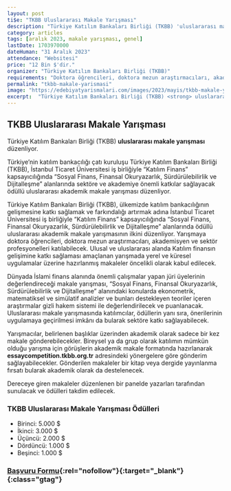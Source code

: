 ```yaml
---
layout: post
ti$e: "TKBB Uluslararası Makale Yarışması"
description: "Türkiye Katılım Bankaları Birliği (TKBB) 'uluslararası makale yarışması' düzenliyor."
category: articles
tags: [aralık 2023, makale yarışması, genel]
lastDate: 1703970000
dateHuman: "31 Aralık 2023"
attendance: "Websitesi"
price: "12 Bin $'dir."
organizer: "Türkiye Katılım Bankaları Birliği (TKBB)"
requirements: "Doktora öğrencileri, doktora mezun araştırmacıları, akademisyen ve sektör profesyonelleri katılabilir."
permalink: "tkbb-makale-yarismasi"
image: "https://edebiyatyarismalari.com/images/2023/mayis/tkbb-makale-yarismasi.jpg"
excerpt:  "Türkiye Katılım Bankaları Birliği (TKBB) <strong> uluslararası makale yarışması </strong> düzenliyor."
---
```


## TKBB Uluslararası Makale Yarışması
Türkiye Katılım Bankaları Birliği (TKBB) **uluslararası makale yarışması** düzenliyor.

Türkiye’nin katılım bankacılığı çatı kuruluşu Türkiye Katılım Bankaları Birliği (TKBB), İstanbul Ticaret Üniversitesi iş birliğiyle “Katılım Finans” kapsayıcılığında “Sosyal Finans, Finansal Okuryazarlık, Sürdürülebilirlik ve Dijitalleşme” alanlarında sektöre ve akademiye önemli katkılar sağlayacak ödüllü uluslararası akademik makale yarışması düzenliyor.

Türkiye Katılım Bankaları Birliği (TKBB), ülkemizde katılım bankacılığının gelişmesine katkı sağlamak ve farkındalığı artırmak adına İstanbul Ticaret Üniversitesi iş birliğiyle “Katılım Finans” kapsayıcılığında “Sosyal Finans, Finansal Okuryazarlık, Sürdürülebilirlik ve Dijitalleşme” alanlarında ödüllü uluslararası akademik makale yarışmasının ilkini düzenliyor. Yarışmaya doktora öğrencileri, doktora mezun araştırmacıları, akademisyen ve sektör profesyonelleri katılabilecek. Ulusal ve uluslararası alanda Katılım finansın gelişimine katkı sağlaması amaçlanan yarışmada yerel ve küresel uygulamalar üzerine hazırlanmış makaleler öncelikli olarak kabul edilecek.

Dünyada İslami finans alanında önemli çalışmalar yapan jüri üyelerinin değerlendireceği makale yarışması, “Sosyal Finans, Finansal Okuryazarlık, Sürdürülebilirlik ve Dijitalleşme” alanındaki konularda ekonometrik, matematiksel ve simülatif analizler ve bunları destekleyen teoriler içeren araştırmalar gizli hakem sistemi ile değerlendirilecek ve puanlanacak. Uluslararası makale yarışmasında katılımcılar, ödüllerin yanı sıra, önerilerinin uygulamaya geçirilmesi imkânı da bularak sektöre katkı sağlayabilecek.

Yarışmacılar, belirlenen başlıklar üzerinden akademik olarak sadece bir kez makale gönderebilecekler. Bireysel ya da grup olarak katılımın mümkün olduğu yarışma için görüşlerin akademik makale formatında hazırlanarak **essaycompetition.tkbb.org.tr** adresindeki yönergelere göre gönderim sağlayabilecekler. Gönderilen makaleler bir kitap veya dergide yayınlanma fırsatı bularak akademik olarak da destelenecek.

Dereceye giren makaleler düzenlenen bir panelde yazarları tarafından sunulacak ve ödülleri takdim edilecek.


### TKBB Uluslararası Makale Yarışması Ödülleri
- Birinci: 5.000 $
- İkinci: 3.000 $
- Üçüncü: 2.000 $
- Dördüncü: 1.000 $
- Beşinci: 1.000 $


### [Başvuru Formu](essaycompetition.tkbb.org.tr/?ref=edebiyatyarismalari.com){:rel="nofollow"}{:target="_blank"}{:class="gtag"}